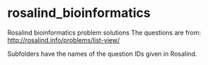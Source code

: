 # rosalind_bioinformatics
Rosalind bioinformatics problem solutions 
The questions are from: 
http://rosalind.info/problems/list-view/

Subfolders have the names of the question IDs given in Rosalind. 
